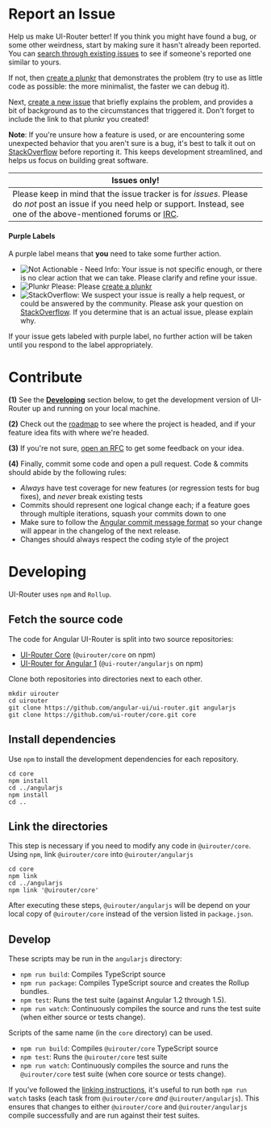 
# Report an Issue

Help us make UI-Router better! If you think you might have found a bug, or some other weirdness, start by making sure
it hasn't already been reported. You can [search through existing issues](https://github.com/angular-ui/ui-router/search?q=wat%3F&type=Issues)
to see if someone's reported one similar to yours.

If not, then [create a plunkr](http://bit.ly/UIR-Plunk) that demonstrates the problem (try to use as little code
as possible: the more minimalist, the faster we can debug it).

Next, [create a new issue](https://github.com/angular-ui/ui-router/issues/new) that briefly explains the problem,
and provides a bit of background as to the circumstances that triggered it. Don't forget to include the link to
that plunkr you created!

**Note**: If you're unsure how a feature is used, or are encountering some unexpected behavior that you aren't sure
is a bug, it's best to talk it out on
[StackOverflow](http://stackoverflow.com/questions/ask?tags=angularjs,angular-ui-router) before reporting it. This
keeps development streamlined, and helps us focus on building great software.


Issues only! |
-------------|
Please keep in mind that the issue tracker is for *issues*. Please do *not* post an issue if you need help or support. Instead, see one of the above-mentioned forums or [IRC](irc://irc.freenode.net/#angularjs). |

#### Purple Labels
A purple label means that **you** need to take some further action.
 - ![Not Actionable - Need Info](https://angular-ui.github.io/ui-router/ngdoc_assets/incomplete.png): Your issue is not specific enough, or there is no clear action that we can take. Please clarify and refine your issue.
 - ![Plunkr Please](https://angular-ui.github.io/ui-router/ngdoc_assets/example.png): Please [create a plunkr](http://bit.ly/UIR-Plunk)
 - ![StackOverflow](https://angular-ui.github.io/ui-router/ngdoc_assets/so.png): We suspect your issue is really a help request, or could be answered by the community.  Please ask your question on [StackOverflow](http://stackoverflow.com/questions/ask?tags=angularjs,angular-ui-router).  If you determine that is an actual issue, please explain why.

If your issue gets labeled with purple label, no further action will be taken until you respond to the label appropriately.

# Contribute

**(1)** See the **[Developing](#developing)** section below, to get the development version of UI-Router up and running on your local machine.

**(2)** Check out the [roadmap](https://github.com/angular-ui/ui-router/milestones) to see where the project is headed, and if your feature idea fits with where we're headed.

**(3)** If you're not sure, [open an RFC](https://github.com/angular-ui/ui-router/issues/new?title=RFC:%20My%20idea) to get some feedback on your idea.

**(4)** Finally, commit some code and open a pull request. Code & commits should abide by the following rules:

- *Always* have test coverage for new features (or regression tests for bug fixes), and *never* break existing tests
- Commits should represent one logical change each; if a feature goes through multiple iterations, squash your commits down to one
- Make sure to follow the [Angular commit message format](https://github.com/angular/angular.js/blob/master/CONTRIBUTING.md#commit-message-format) so your change will appear in the changelog of the next release.
- Changes should always respect the coding style of the project



# Developing

UI-Router uses <code>npm</code> and <code>Rollup</code>.

## Fetch the source code

The code for Angular UI-Router is split into two source repositories:

* [UI-Router Core](https://github.com/ui-router/core) (`@uirouter/core` on npm)
* [UI-Router for Angular 1](https://github.com/angular-ui/ui-router) (`@ui-router/angularjs` on npm)

Clone both repositories into directories next to each other.

```
mkdir uirouter
cd uirouter
git clone https://github.com/angular-ui/ui-router.git angularjs
git clone https://github.com/ui-router/core.git core
```

## Install dependencies

Use `npm` to install the development dependencies for each repository.

```
cd core
npm install
cd ../angularjs
npm install
cd ..
```

## Link the directories

This step is necessary if you need to modify any code in `@uirouter/core`.
Using `npm`, link `@uirouter/core` into `@uirouter/angularjs`

```
cd core
npm link
cd ../angularjs
npm link '@uirouter/core'
```

After executing these steps, `@uirouter/angularjs` will be depend on your local copy of `@uirouter/core` instead of the version listed in `package.json`.

## Develop

These scripts may be run in the `angularjs` directory:

* `npm run build`: Compiles TypeScript source
* `npm run package`: Compiles TypeScript source and creates the Rollup bundles.
* `npm test`: Runs the test suite (against Angular 1.2 through 1.5).
* `npm run watch`: Continuously compiles the source and runs the test suite (when either source or tests change).

Scripts of the same name (in the `core` directory) can be used.

* `npm run build`: Compiles `@uirouter/core` TypeScript source
* `npm test`: Runs the `@uirouter/core` test suite
* `npm run watch`: Continuously compiles the source and runs the `@uirouter/core` test suite (when core source or tests change).

If you've followed the [linking instructions](#link-the-directories), it's useful to run both
`npm run watch` tasks (each task from `@uirouter/core` *and* `@uirouter/angularjs`).
This ensures that changes to either `@uirouter/core` and `@uirouter/angularjs` compile successfully and are run against their test suites.
